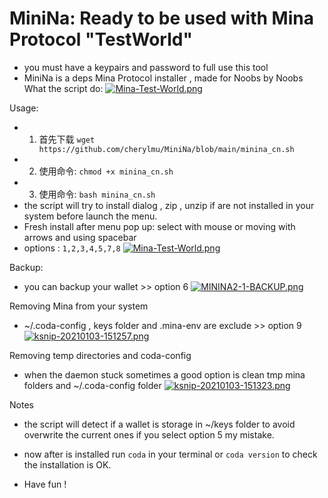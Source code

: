 # MiniNa: Ready to be used with Mina Protocol "TestWorld"
* you must have a keypairs and password to full use this tool
* MiniNa is a deps Mina Protocol installer , made for Noobs by Noobs
What the script do:
[![Mina-Test-World.png](https://i.postimg.cc/ZKg87sWc/Mina-Test-World.png)](https://postimg.cc/fJcSkKjt)

Usage:
* 1. 首先下载 ```wget https://github.com/cherylmu/MiniNa/blob/main/minina_cn.sh```
* 2. 使用命令: `chmod +x minina_cn.sh `
* 3. 使用命令:  `bash minina_cn.sh `
* the script will try to install dialog , zip , unzip if are not installed in your system before launch the menu.
* Fresh install after menu pop up: select with mouse or moving with arrows and using spacebar
* options : ```1,2,3,4,5,7,8```
[![Mina-Test-World.png](https://i.postimg.cc/ZKg87sWc/Mina-Test-World.png)](https://postimg.cc/fJcSkKjt)

Backup:
* you can backup your wallet >> option 6
[![MININA2-1-BACKUP.png](https://i.postimg.cc/NFCSmw52/MININA2-1-BACKUP.png)](https://postimg.cc/p58sM4QP)


Removing Mina from your system
* ~/.coda-config , keys folder and .mina-env are exclude >> option 9
[![ksnip-20210103-151257.png](https://i.postimg.cc/PJ7VNzRm/ksnip-20210103-151257.png)](https://postimg.cc/1Vprj6Pt)

Removing temp directories and coda-config
* when the daemon stuck sometimes a good option is clean tmp mina folders and ~/.coda-config folder
[![ksnip-20210103-151323.png](https://i.postimg.cc/SK4TXKDt/ksnip-20210103-151323.png)](https://postimg.cc/v4PLkGRW)

Notes
* the script will detect if a wallet is storage in ~/keys folder to avoid overwrite the current ones if you select option 5 my mistake.

* now after is installed run ```coda``` in your terminal or ```coda version``` to check the installation is OK.
* Have fun !
